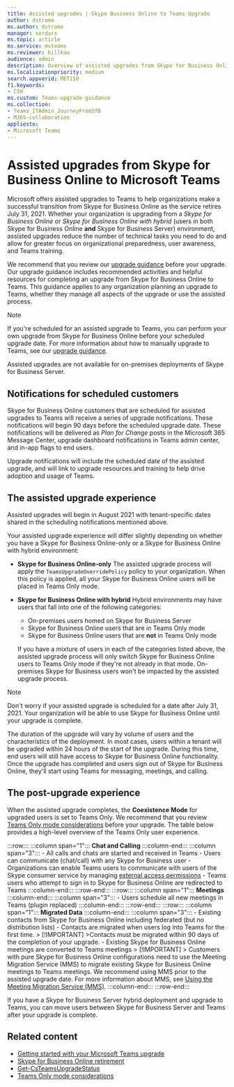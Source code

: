 ```yaml
---
title: Assisted upgrades | Skype Business Online to Teams Upgrade 
author: dstrome
ms.author: dstrome
manager: serdars
ms.topic: article
ms.service: msteams
ms.reviewer: billkau
audience: admin
description: Overview of assisted upgrades from Skype for Business Online to Teams
ms.localizationpriority: medium
search.appverid: MET150
f1.keywords:
- CSH
ms.custom: Teams-upgrade-guidance
ms.collection: 
- Teams_ITAdmin_JourneyFromSfB
- M365-collaboration
appliesto:
- Microsoft Teams
---
```


# Assisted upgrades from Skype for Business Online to Microsoft Teams

Microsoft offers assisted upgrades to Teams to help organizations make a successful transition from Skype for Business Online as the service retires July 31, 2021. Whether your organization is upgrading from a *Skype for Business Online* or *Skype for Business Online with hybrid* (users in both Skype for Business Online **and** Skype for Business Server) environment, assisted upgrades reduce the number of technical tasks you need to do and allow for greater focus on organizational preparedness, user awareness, and Teams training.

We recommend that you review our [upgrade guidance](https://aka.ms/SkypeToTeams) before your upgrade. Our upgrade guidance includes recommended activities and helpful resources for completing an upgrade from Skype for Business Online to Teams. This guidance applies to any organization planning an upgrade to Teams, whether they manage all aspects of the upgrade or use the assisted process.

> [!NOTE]
> If you're scheduled for an assisted upgrade to Teams, you can perform your own upgrade from Skype for Business Online before your scheduled upgrade date. For more information about how to manually upgrade to Teams, see our [upgrade guidance](https://aka.ms/SkypeToTeams).
>
> Assisted upgrades are not available for on-premises deployments of Skype for Business Server.

## Notifications for scheduled customers

Skype for Business Online customers that are scheduled for assisted upgrades to Teams will receive a series of upgrade notifications. These notifications will begin 90 days before the scheduled upgrade date. These notifications will be delivered as *Plan for Change* posts in the Microsoft 365 Message Center, upgrade dashboard notifications in Teams admin center, and in-app flags to end users.

Upgrade notifications will include the scheduled date of the assisted upgrade, and will link to upgrade resources and training to help drive adoption and usage of Teams.

## The assisted upgrade experience

Assisted upgrades will begin in August 2021 with tenant-specific dates shared in the scheduling notifications mentioned above.

Your assisted upgrade experience will differ slightly depending on whether you have a Skype for Business Online-only or a Skype for Business Online with hybrid environment:

- **Skype for Business Online-only** The assisted upgrade process will apply the `TeamsUpgradeOverridePolicy` policy to your organization. When this policy is applied, all your Skype for Business Online users will be placed in Teams Only mode.
- **Skype for Business Online with hybrid** Hybrid environments may have users that fall into one of the following categories:

  - On-premises users homed on Skype for Business Server
  - Skype for Business Online users that are in Teams Only mode
  - Skype for Business Online users that are **not** in Teams Only mode

  If you have a mixture of users in each of the categories listed above, the assisted upgrade process will only switch Skype for Business Online users to Teams Only mode if they're not already in that mode. On-premises Skype for Business users won't be impacted by the assisted upgrade process.

> [!NOTE]
> Don't worry if your assisted upgrade is scheduled for a date after July 31, 2021. Your organization will be able to use Skype for Business Online until your upgrade is complete.

The duration of the upgrade will vary by volume of users and the characteristics of the deployment. In most cases, users within a tenant will be upgraded within 24 hours of the start of the upgrade. During this time, end users will still have access to Skype for Business Online functionality. Once the upgrade has completed and users sign out of Skype for Business Online, they'll start using Teams for messaging, meetings, and calling.

## The post-upgrade experience

When the assisted upgrade completes, the **Coexistence Mode** for upgraded users is set to Teams Only. We recommend that you review [Teams Only mode considerations](teams-only-mode-considerations.md) before your upgrade. The table below provides a high-level overview of the Teams Only user experience.

:::row:::
    :::column span="1":::
        **Chat and Calling**
    :::column-end:::
    :::column span="3":::
        - All calls and chats are started and received in Teams
        - Users can communicate (chat/call) with any Skype for Business user
        - Organizations can enable Teams users to communicate with users of the Skype consumer service by managing [external access permissions](manage-external-access.md)
        - Teams users who attempt to sign in to Skype for Business Online are redirected to Teams
    :::column-end:::
:::row-end:::
:::row:::
    :::column span="1":::
        **Meetings**
    :::column-end:::
    :::column span="3":::
        - Users schedule all new meetings in Teams (plugin replaced)
    :::column-end:::
:::row-end:::
:::row:::
    :::column span="1":::
        **Migrated Data**
    :::column-end:::
    :::column span="3":::
        - Existing contacts from Skype for Business Online including federated (but no distribution lists)
        - Contacts are migrated when users log into Teams for the first time.
            > [!IMPORTANT]
            >Contacts must be migrated within 90 days of the completion of your upgrade.
        - Existing Skype for Business Online meetings are converted to Teams meetings
            > [!IMPORTANT]
            > Customers with pure Skype for Business Online configurations need to use the Meeting Migration Service (MMS) to migrate existing Skype for Business Online meetings to Teams meetings. We recommend using MMS prior to the assisted upgrade date. For more information about MMS, see [Using the Meeting Migration Service (MMS)](/skypeforbusiness/audio-conferencing-in-office-365/setting-up-the-meeting-migration-service-mms).
    :::column-end:::
:::row-end:::

If you have a Skype for Business Server hybrid deployment and upgrade to Teams, you can move users between Skype for Business Server and Teams after your upgrade is complete.

## Related content

- [Getting started with your Microsoft Teams upgrade](upgrade-start-here.md)
- [Skype for Business Online retirement](skype-for-business-online-retirement.md)
- [Get-CsTeamsUpgradeStatus](/powershell/module/skype/get-csteamsupgradestatus?view=skype-ps&preserve-view=true)
- [Teams Only mode considerations](teams-only-mode-considerations.md)
